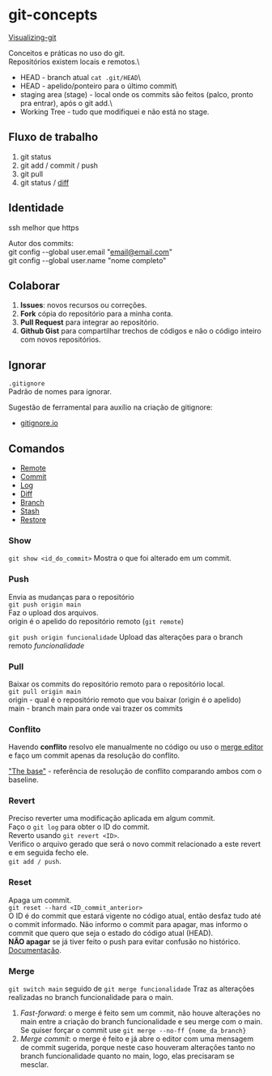 # git-concepts
[Visualizing-git](https://git-school.github.io/visualizing-git/)

Conceitos e práticas no uso do git.\
Repositórios existem locais e remotos.\
- HEAD - branch atual `cat .git/HEAD`\
- HEAD - apelido/ponteiro para o último commit\
- staging area (stage) - local onde os commits são feitos (palco, pronto pra entrar), após o git add.\
- Working Tree - tudo que modifiquei e não está no stage.


## Fluxo de trabalho
1. git status
1. git add / commit / push
1. git pull
1. git status / [diff](https://git-scm.com/docs/git-diff/pt_BR)

## Identidade
ssh melhor que https

Autor dos commits:\
git config --global user.email "email@email.com"\
git config --global user.name "nome completo"

## Colaborar
1.  **Issues**: novos recursos ou correções.
1. **Fork** cópia do repositório para a minha conta.
1. **Pull Request** para integrar ao repositório.
1. **Github Gist** para compartilhar trechos de códigos e não o código inteiro com novos repositórios.

## Ignorar
`.gitignore`\
Padrão de nomes para ignorar.

Sugestão de ferramental para auxílio na criação de gitignore:
- [gitignore.io](https://gitignore.io/)

## Comandos
- [Remote](remote)
- [Commit](commit)
- [Log](log)
- [Diff](diff)
- [Branch](branch)
- [Stash](stash)
- [Restore](restore)

### Show
`git show <id_do_commit>`
Mostra o que foi alterado em um commit.


### Push
Envia as mudanças para o repositório\
`git push origin main`\
Faz o upload dos arquivos.\
origin é o apelido do repositório remoto (`git remote`)

`git push origin funcionalidade`
Upload das alterações para o branch remoto _funcionalidade_

### Pull
Baixar os commits do repositório remoto para o repositório local.\
`git pull origin main`\
origin - qual é o repositório remoto que vou baixar (origin é o apelido)\
main - branch main para onde vai trazer os commits

### Conflito
Havendo **conflito** resolvo ele manualmente no código ou uso o [merge editor](https://learn.microsoft.com/pt-br/visualstudio/version-control/git-resolve-conflicts?view=vs-2022) e faço um commit apenas da resolução do conflito.

["The base"](https://www.youtube.com/watch?v=HosPml1qkrg&ab_channel=VisualStudioCode) - referência de resolução de conflito comparando ambos com o baseline.

### Revert
Preciso reverter uma modificação aplicada em algum commit.\
Faço o `git log` para obter o ID do commit.\
Reverto usando `git revert <ID>`.\
Verifico o arquivo gerado que será o novo commit relacionado a este revert e em seguida fecho ele.\
`git add / push`.

### Reset
Apaga um commit.\
`git reset --hard <ID_commit_anterior>`\
O ID é do commit que estará vigente no código atual, então desfaz tudo até o commit informado. Não informo o commit para apagar, mas informo o commit que quero que seja o estado do código atual (HEAD).\
**NÃO apagar** se já tiver feito o push para evitar confusão no histórico.
[Documentação](https://git-scm.com/docs/git-reset/pt_BR).

### Merge
`git switch main` seguido de `git merge funcionalidade`
Traz as alterações realizadas no branch funcionalidade para o main.
1. _Fast-forward_: o merge é feito sem um commit, não houve alterações no main entre a criação do branch funcionalidade e seu merge com o main.\
Se quiser forçar o commit use `git merge --no-ff {nome_da_branch}`
2. _Merge commit_: o merge é feito e já abre o editor com uma mensagem de commit sugerida, porque neste caso houveram alterações tanto no branch funcionalidade quanto no main, logo, elas precisaram se mesclar.